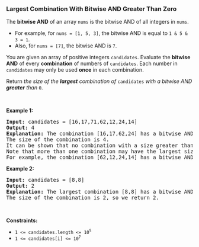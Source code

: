 
<h3>Largest Combination With Bitwise AND Greater Than Zero</h3>
<div><p>The <strong>bitwise AND</strong> of an array <code>nums</code> is the bitwise AND of all integers in <code>nums</code>.</p>
<ul>
<li>For example, for <code>nums = [1, 5, 3]</code>, the bitwise AND is equal to <code>1 &amp; 5 &amp; 3 = 1</code>.</li>
<li>Also, for <code>nums = [7]</code>, the bitwise AND is <code>7</code>.</li>
</ul>
<p>You are given an array of positive integers <code>candidates</code>. Evaluate the <strong>bitwise AND</strong> of every <strong>combination</strong> of numbers of <code>candidates</code>. Each number in <code>candidates</code> may only be used <strong>once</strong> in each combination.</p>
<p>Return <em>the size of the <strong>largest</strong> combination of </em><code>candidates</code><em> with a bitwise AND <strong>greater</strong> than </em><code>0</code>.</p>
<p> </p>
<p><strong>Example 1:</strong></p>
<pre><strong>Input:</strong> candidates = [16,17,71,62,12,24,14]
<strong>Output:</strong> 4
<strong>Explanation:</strong> The combination [16,17,62,24] has a bitwise AND of 16 &amp; 17 &amp; 62 &amp; 24 = 16 &gt; 0.
The size of the combination is 4.
It can be shown that no combination with a size greater than 4 has a bitwise AND greater than 0.
Note that more than one combination may have the largest size.
For example, the combination [62,12,24,14] has a bitwise AND of 62 &amp; 12 &amp; 24 &amp; 14 = 8 &gt; 0.
</pre>
<p><strong>Example 2:</strong></p>
<pre><strong>Input:</strong> candidates = [8,8]
<strong>Output:</strong> 2
<strong>Explanation:</strong> The largest combination [8,8] has a bitwise AND of 8 &amp; 8 = 8 &gt; 0.
The size of the combination is 2, so we return 2.
</pre>
<p> </p>
<p><strong>Constraints:</strong></p>
<ul>
<li><code>1 &lt;= candidates.length &lt;= 10<sup>5</sup></code></li>
<li><code>1 &lt;= candidates[i] &lt;= 10<sup>7</sup></code></li>
</ul>
</div>

